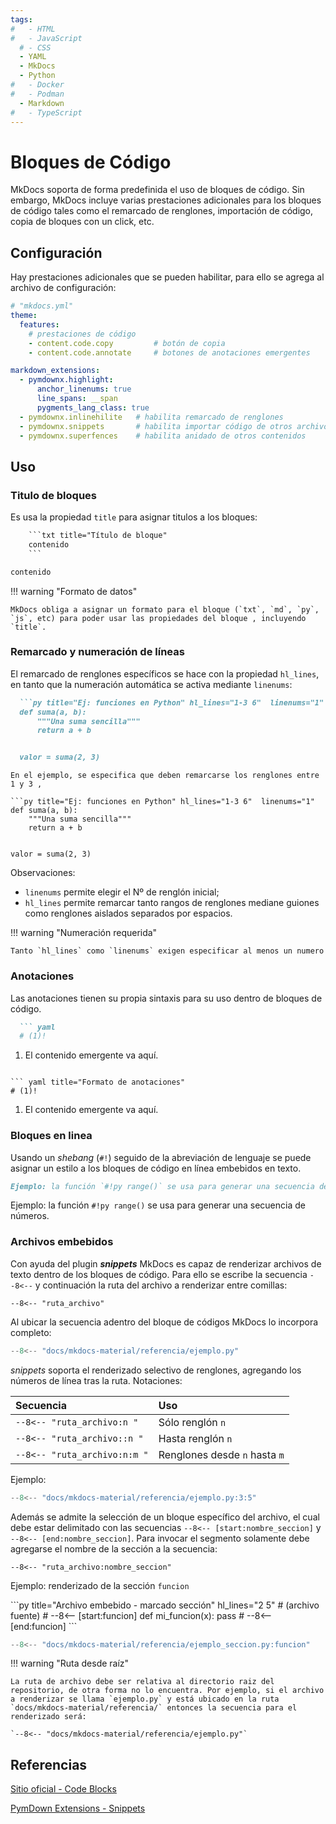 ```yaml
---
tags:
#   - HTML
#   - JavaScript
  # - CSS
  - YAML
  - MkDocs
  - Python
#   - Docker
#   - Podman
  - Markdown
#   - TypeScript
---
```


# Bloques de Código


MkDocs soporta de forma predefinida el uso de bloques de código. Sin embargo, MkDocs incluye varias prestaciones adicionales para los bloques de código tales como el remarcado de renglones, importación de código, copia de bloques con un click, etc.



## Configuración

Hay prestaciones adicionales que se pueden habilitar, para ello se agrega al archivo de configuración:

```  yaml title="Bloques de código - Configuración"
# "mkdocs.yml"
theme:
  features:
    # prestaciones de código
    - content.code.copy         # botón de copia 
    - content.code.annotate     # botones de anotaciones emergentes

markdown_extensions:
  - pymdownx.highlight:
      anchor_linenums: true
      line_spans: __span
      pygments_lang_class: true
  - pymdownx.inlinehilite   # habilita remarcado de renglones
  - pymdownx.snippets       # habilita importar código de otros archivos
  - pymdownx.superfences    # habilita anidado de otros contenidos
```  

## Uso


### Titulo de bloques



Es usa la propiedad `title`  para asignar titulos a los bloques:

```txt title="Formato de título" 
    ```txt title="Título de bloque"
    contenido
    ```
```



```txt title="Título de bloque"
contenido
```


!!! warning "Formato de datos"

    MkDocs obliga a asignar un formato para el bloque (`txt`, `md`, `py`, `js`, etc) para poder usar las propiedades del bloque , incluyendo `title`.




### Remarcado y numeración de líneas

El remarcado de renglones específicos se hace con la propiedad `hl_lines`, en tanto que la numeración automática se activa mediante `linenums`:

```md title="Remarcado y numeración de líneas" 
  ```py title="Ej: funciones en Python" hl_lines="1-3 6"  linenums="1"
  def suma(a, b):
      """Una suma sencilla"""
      return a + b


  valor = suma(2, 3)
  ```
```
En el ejemplo, se especifica que deben remarcarse los renglones entre 1 y 3 , 

```py title="Ej: funciones en Python" hl_lines="1-3 6"  linenums="1"
def suma(a, b):
    """Una suma sencilla"""
    return a + b


valor = suma(2, 3)
```
Observaciones:  

- `linenums` permite elegir el Nº de renglón inicial;
- `hl_lines` permite remarcar tanto rangos de renglones mediane guiones como renglones aislados separados por espacios.


!!! warning "Numeración requerida"

    Tanto `hl_lines` como `linenums` exigen especificar al menos un numero


### Anotaciones

Las anotaciones tienen su propia sintaxis para su uso dentro de bloques de código.

``` md  title="Formato de anotaciones" hl_lines="2 5"
  ``` yaml
  # (1)!
  ```

  1.  El contenido emergente va aquí.
```

``` yaml title="Formato de anotaciones" 
# (1)!
```

1.  El contenido emergente va aquí.


### Bloques en linea


Usando un *shebang* (`#!`) seguido de la abreviación de lenguaje se puede asignar un estilo a los bloques de código en línea embebidos en texto.

``` md title="Inline code blocks"
Ejemplo: la función `#!py range()` se usa para generar una secuencia de números.
```

Ejemplo: la función `#!py range()` se usa para generar una secuencia de números.


### Archivos embebidos 

Con ayuda del plugin ***snippets*** MkDocs es capaz de renderizar archivos de texto dentro de los bloques de código. Para ello se escribe la secuencia `--8<--` y  continuación la ruta del archivo a renderizar entre comillas:

`--8<-- "ruta_archivo"`


Al ubicar la secuencia adentro del bloque de códigos MkDocs lo incorpora completo:


```py title="Archivo embebido - ejemplo"
--8<-- "docs/mkdocs-material/referencia/ejemplo.py"
```

*snippets* soporta el renderizado selectivo de renglones, agregando los números de línea tras la ruta. Notaciones:

|Secuencia| Uso|
|:---|:---|
|`--8<-- "ruta_archivo:n "`| Sólo renglón `n`|
|`--8<-- "ruta_archivo::n "`| Hasta renglón `n`|
|`--8<-- "ruta_archivo:n:m "`| Renglones desde `n` hasta `m`|


Ejemplo: 

```py title="Archivo embebido - seleccion renglones"
--8<-- "docs/mkdocs-material/referencia/ejemplo.py:3:5"
```

Además se admite la selección de un bloque específico del archivo, el cual debe estar delimitado con las secuencias  `--8<-- [start:nombre_seccion]` y `--8<-- [end:nombre_seccion]`. Para invocar el segmento solamente debe agregarse el nombre de la sección a la secuencia:

`--8<-- "ruta_archivo:nombre_seccion"`


Ejemplo: renderizado de la sección `funcion`


<div class="grid" markdown>
```py title="Archivo embebido - marcado sección" hl_lines="2 5"
# (archivo fuente)
# --8<-- [start:funcion]
def mi_funcion(x):
    pass
# --8<-- [end:funcion]
```

```py title="Archivo embebido - renderizado"
--8<-- "docs/mkdocs-material/referencia/ejemplo_seccion.py:funcion"
```
</div>




!!! warning "Ruta desde raíz"

    La ruta de archivo debe ser relativa al directorio raiz del repositorio, de otra forma no lo encuentra. Por ejemplo, si el archivo a renderizar se llama `ejemplo.py` y está ubicado en la ruta `docs/mkdocs-material/referencia/` entonces la secuencia para el renderizado será:

    `--8<-- "docs/mkdocs-material/referencia/ejemplo.py"`




## Referencias

[Sitio oficial - Code Blocks](https://squidfunk.github.io/mkdocs-material/reference/code-blocks/)


[PymDown Extensions - Snippets](https://facelessuser.github.io/pymdown-extensions/extensions/snippets/)


